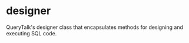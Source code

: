 # designer

QueryTalk's designer class that encapsulates methods for designing and executing SQL code.
